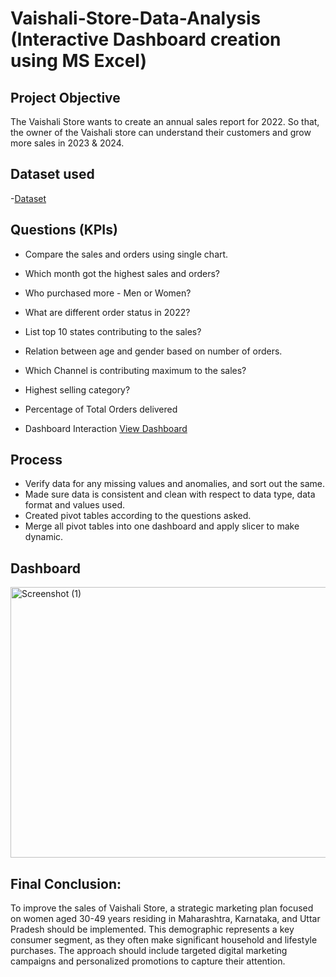 # Vaishali-Store-Data-Analysis (Interactive Dashboard creation using MS Excel)
## Project Objective
The Vaishali Store wants to create an annual sales report for 2022. So that, the owner of the Vaishali store can understand their customers and grow more sales in 2023 & 2024.

## Dataset used
-<a href="https://github.com/Adi2004-max/Data-Analysis-Dashboard/blob/main/Vaishali%20Store%20Annual%20Report%202024.xlsx">Dataset</a>

## Questions (KPIs)
- Compare the sales and orders using single chart.
- Which month got the highest sales and orders?
- Who purchased more - Men or Women?
- What are different order status in 2022?
- List top 10 states contributing to the sales?
- Relation between age and gender based on number of orders.
- Which Channel is contributing maximum to the sales?
- Highest selling category?
- Percentage of Total Orders delivered

- Dashboard Interaction <a href="https://github.com/Adi2004-max/Data-Analysis-Dashboard/blob/main/Screenshot%20(1).png">View Dashboard</a>

## Process
- Verify data for any missing values and anomalies, and sort out the same.
- Made sure data is consistent and clean with respect to data type, data format and values used.
- Created pivot tables according to the questions asked.
- Merge all pivot tables into one dashboard and apply slicer to make dynamic.

## Dashboard
<img width="1320" height="433" alt="Screenshot (1)" src="https://github.com/user-attachments/assets/14e4bab6-34bb-47c5-8896-85c33981648f" />

## Final Conclusion:
To improve the sales of Vaishali Store, a strategic marketing plan focused on women aged 30-49 years residing in Maharashtra, Karnataka, and Uttar Pradesh should be implemented. This demographic represents a key consumer segment, as they often make significant household and lifestyle purchases. The approach should include targeted digital marketing campaigns and personalized promotions to capture their attention.



